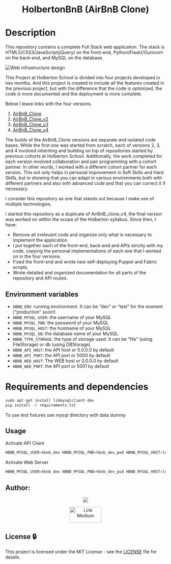 <div align="center">
<h1>HolbertonBnB (AirBnB Clone)</h1>
</div>

# Description
This repository contains a complete Full Stack web application. The stack is HTML5/CSS3/JavaScript(jQuery) on the front-end, Python(Flask)/Gunicorn on the back-end, and MySQL on the database.

<img src="https://s3.eu-west-3.amazonaws.com/hbtn.intranet.project.files/concepts/74/hbnb_step5.png" alt="Web infrastructure design"/>

This Project at Holberton School is divided into four projects developed in two months. And this project is created to include all the features created in the previous project, but with the difference that the code is optimized, the code is more documented and the deployment is more complete.

Below I leave links with the four versions.

1. [AirBnB_Clone](https://github.com/Ineffable22/AirBnB_clone)
2. [AirBnB_Clone_v2](https://github.com/Ineffable22/AirBnB_clone_v2)
3. [AirBnB_Clone_v3](https://github.com/Ineffable22/AirBnB_clone_v3)
4. [AirBnB_Clone_v4](https://github.com/Ineffable22/AirBnB_clone_v4)

The builds of the AirBnB_Clone versions are separate and isolated code bases. While the first one was started from scratch, each of versions 2, 3, and 4 involved inheriting and building on top of repositories started by previous cohorts at Holberton School. Additionally, the work completed for each version involved collaboration and pair programming with a cohort partner. In other words, I worked with a different cohort partner for each version. This not only helps in personal improvement in Soft Skills and Hard Skills, but in showing that you can adapt in various environments both with different partners and also with advanced code and that you can correct it if necessary.

I consider this repository as one that stands out because I make use of multiple technologies.

I started this repository as a duplicate of AirBnB_clone_v4, the final version was worked on within the scope of the Holberton syllabus. Since then, I have:

- Remove all irrelevant code and organize only what is necessary to implement the application.
- I put together each of the front-end, back-end and APIs strictly with my code, copying the personal implementations of each one that I worked on in the four versions.
- Fixed the front-end and wrote new self-deploying Puppet and Fabric scripts.
- Wrote detailed and organized documentation for all parts of the repository and API routes.


## Environment variables

- `HBNB_ENV`: running environment. It can be “dev” or “test” for the moment (“production” soon!)
- `HBNB_MYSQL_USER`: the username of your MySQL
- `HBNB_MYSQL_PWD`: the password of your MySQL
- `HBNB_MYSQL_HOST`: the hostname of your MySQL
- `HBNB_MYSQL_DB`: the database name of your MySQL
- `HBNB_TYPE_STORAGE`: the type of storage used. It can be “file” (using FileStorage) or db (using DBStorage)
- `HBNB_API_HOST`: the API host or 0.0.0.0 by default
- `HBNB_API_PORT`: the API port or 5000 by default
- `HBNB_WEB_HOST`: The WEB host or 0.0.0.0 by default
- `HBNB_WEB_PORT`: the API port or 5001 by default

# Requirements and dependencies 
```Python
sudo apt-get install libmysqlclient-dev
pip install -r requirements.txt
```
To use test fixtures use mysql directory with data dummy

## Usage
Activate API Client
```Python
HBNB_MYSQL_USER=hbnb_dev HBNB_MYSQL_PWD=hbnb_dev_pwd HBNB_MYSQL_HOST=localhost HBNB_MYSQL_DB=hbnb_dev_db HBNB_TYPE_STORAGE=db python3 -m api.v1.app
```
Activate Web Server
```Python
HBNB_MYSQL_USER=hbnb_dev HBNB_MYSQL_PWD=hbnb_dev_pwd HBNB_MYSQL_HOST=localhost HBNB_MYSQL_DB=hbnb_dev_db HBNB_TYPE_STORAGE=db python3 -m web_dynamic.hbnb
```

## Author:
<div align="center">
<a href="https://www.linkedin.com/in/miguel-enrique-grillo-orellana/">
<img src="https://img.shields.io/badge/Miguel-Linkedind-blue"></a>


<a href="https://medium.com/@Miguel_Grillo"><img src="https://miro.medium.com/max/1200/0*jTIO9a1_5T3mv-pR.png" alt="Link Medium" width="100px" height= "50px"></a>
</div>

## License :lock:
This project is licensed under the MIT License - see the [LICENSE](./LICENSE) file for details.

